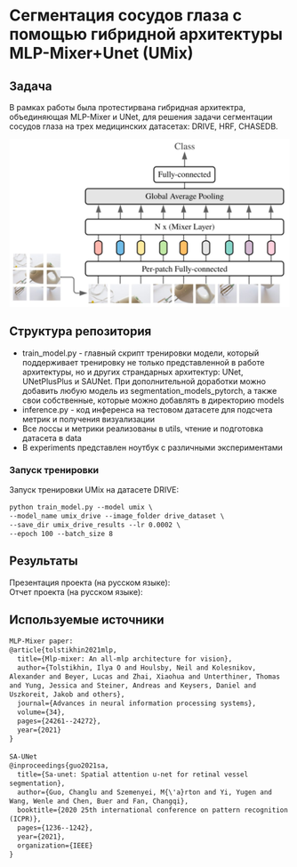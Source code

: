 # Сегментация сосудов глаза с помощью гибридной архитектуры MLP-Mixer+Unet (UMix)

## Задача

В рамках работы была протестирвана гибридная архитектра, объединяющая MLP-Mixer и UNet, для решения задачи сегментации сосудов глаза на трех медицинских датасетах: DRIVE, HRF, CHASEDB. 

![Архитектура MLP Mixer](srс/mlpmixer.jpg)

## Структура репозитория

- train_model.py - главный скрипт тренировки модели, который поддерживает тренировку не только представленной в работе архитектуры, но и других страндарных архитектур: UNet, UNetPlusPlus и SAUNet. При дополнительной доработки можно добавить любую модель из segmentation_models_pytorch, а также свои собственные, которые можно добавлять в директорию models
- inference.py - код инференса на тестовом датасете для подсчета метрик и получения визуализации
- Все лоссы и метрики реализованы в utils, чтение и подготовка датасета в data
- В experiments представлен ноутбук с различными экспериментами

### Запуск тренировки

Запуск тренировки UMix на датасете DRIVE:

```
python train_model.py --model umix \
--model_name umix_drive --image_folder drive_dataset \
--save_dir umix_drive_results --lr 0.0002 \
--epoch 100 --batch_size 8
```

## Результаты

Презентация проекта (на русском языке): \
Отчет проекта (на русском языке): 

## Используемые источники

```
MLP-Mixer paper:
@article{tolstikhin2021mlp,
  title={Mlp-mixer: An all-mlp architecture for vision},
  author={Tolstikhin, Ilya O and Houlsby, Neil and Kolesnikov, Alexander and Beyer, Lucas and Zhai, Xiaohua and Unterthiner, Thomas and Yung, Jessica and Steiner, Andreas and Keysers, Daniel and Uszkoreit, Jakob and others},
  journal={Advances in neural information processing systems},
  volume={34},
  pages={24261--24272},
  year={2021}
}

SA-UNet
@inproceedings{guo2021sa,
  title={Sa-unet: Spatial attention u-net for retinal vessel segmentation},
  author={Guo, Changlu and Szemenyei, M{\'a}rton and Yi, Yugen and Wang, Wenle and Chen, Buer and Fan, Changqi},
  booktitle={2020 25th international conference on pattern recognition (ICPR)},
  pages={1236--1242},
  year={2021},
  organization={IEEE}
}
```
